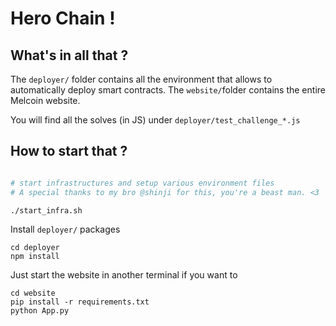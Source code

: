 # Hero Chain !

## What's in all that ?  

The `deployer/` folder contains all the environment that allows to automatically deploy smart contracts.
The `website/`folder contains the entire Melcoin website.

You will find all the solves (in JS) under `deployer/test_challenge_*.js`

## How to start that ?

```bash

# start infrastructures and setup various environment files
# A special thanks to my bro @shinji for this, you're a beast man. <3

./start_infra.sh
```

Install `deployer/` packages
```
cd deployer
npm install
```

Just start the website in another terminal if you want to
```
cd website
pip install -r requirements.txt
python App.py
```

